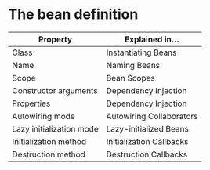 # The bean definition

Property|Explained in…​
--|--
Class|Instantiating Beans
Name|Naming Beans
Scope|Bean Scopes
Constructor arguments|Dependency Injection
Properties|Dependency Injection
Autowiring mode|Autowiring Collaborators
Lazy initialization mode|Lazy&#45;initialized Beans
Initialization method|Initialization Callbacks
Destruction method|Destruction Callbacks
